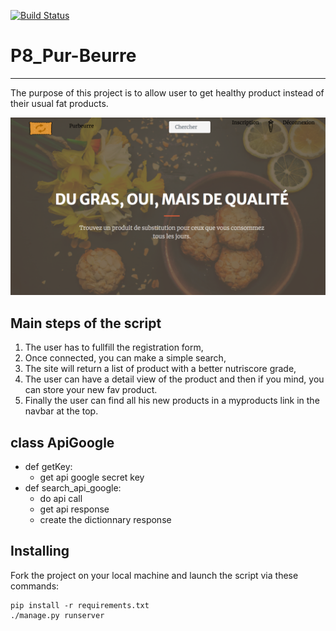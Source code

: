 [![Build Status](https://travis-ci.com/davidbarat/P8_Pur-Beurre.svg?branch=master)](https://travis-ci.com/davidbarat/P8_Pur-Beurre)


# P8_Pur-Beurre
-------

The purpose of this project is to allow user to get healthy product instead of their usual fat products.

![alt text](https://github.com/davidbarat/P8_Pur-Beurre/blob/master/imagesite.png)

## Main steps of the script
1. The user has to fullfill the registration form,
2. Once connected, you can make a simple search, 
3. The site will return a list of product with a better nutriscore grade,
4. The user can have a detail view of the product and then if you mind, you can store your new fav product.
5. Finally the user can find all his new products in a myproducts link in the navbar at the top.

## class ApiGoogle
* def getKey:
	* get api google secret key
* def search_api_google:
	* do api call
  * get api response
  * create the dictionnary response


## Installing

Fork the project on your local machine and launch the script via these commands:

    pip install -r requirements.txt
    ./manage.py runserver

